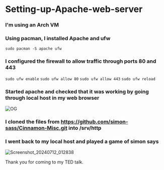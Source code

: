 # Setting-up-Apache-web-server

### I'm using an Arch VM

### Using pacman, I installed Apache and ufw

```sudo pacman -S apache ufw```

### I configured the firewall to allow traffic through ports 80 and 443

```sudo ufw enable``` ```sudo ufw allow 80``` ```sudo ufw allow 443``` ```sudo ufw reload```

### Started apache and checked that it was working by going through local host in my web browser

![OG](https://github.com/user-attachments/assets/7947230e-8bca-4f8b-b4f4-b8fd0ad81ab5)


### I cloned the files from https://github.com/simon-sass/Cinnamon-Misc.git into /srv/http

### I went back to my local host and played a game of simon says
![Screenshot_20240712_012838](https://github.com/user-attachments/assets/b8266f1d-d844-4e97-ae19-a09e70b16d65)

Thank you for coming to my TED talk.
